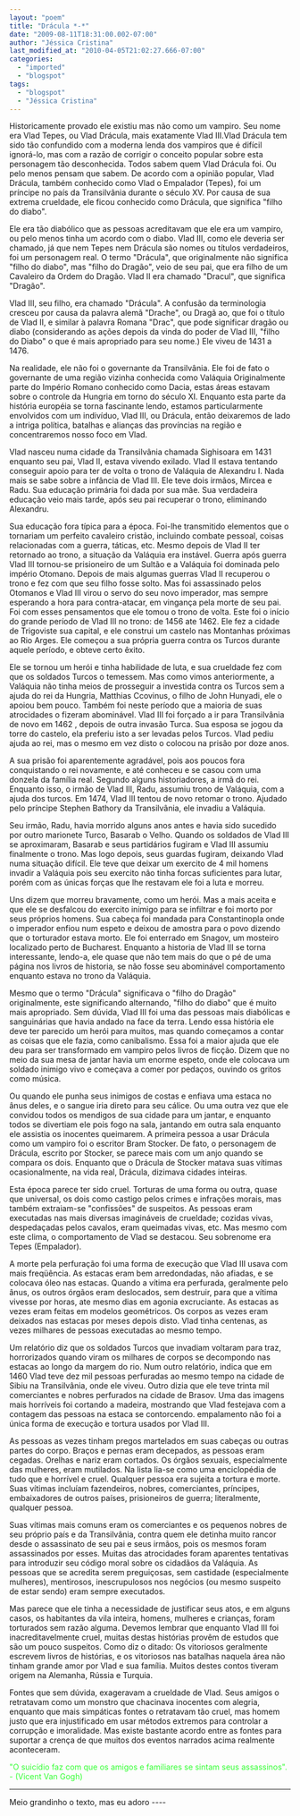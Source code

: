 ```yaml
---
layout: "poem"
title: "Drácula *-*"
date: "2009-08-11T18:31:00.002-07:00"
author: "Jéssica Cristina"
last_modified_at: "2010-04-05T21:02:27.666-07:00"
categories:
  - "imported"
  - "blogspot"
tags:
  - "blogspot"
  - "Jéssica Cristina"
---
```


Historicamente provado ele existiu mas não como um vampiro. Seu nome era Vlad Tepes, ou Vlad Drácula, mais exatamente Vlad III.Vlad Drácula tem sido tão confundido com a moderna lenda dos vampiros que é difícil ignorá-lo, mas com a razão de corrigir o conceito popular sobre esta personagem tão desconhecida. Todos sabem quem Vlad Drácula foi. Ou pelo menos pensam que sabem. De acordo com a opinião popular, Vlad Drácula, também conhecido como Vlad o Empalador (Tepes), foi um príncipe no país da Transilvânia durante o século XV. Por causa de sua extrema crueldade, ele ficou conhecido como Drácula, que significa "filho do diabo". 

Ele era tão diabólico que as pessoas acreditavam que ele era um vampiro, ou pelo menos tinha um acordo com o diabo. Vlad III, como ele deveria ser chamado, já que nem Tepes nem Drácula são nomes ou títulos verdadeiros, foi um personagem real. O termo "Drácula", que originalmente não significa "filho do diabo", mas "filho do Dragão", veio de seu pai, que era filho de um Cavaleiro da Ordem do Dragão. Vlad II era chamado "Dracul", que significa "Dragão". 

Vlad III, seu filho, era chamado "Drácula". A confusão da terminologia cresceu por causa da palavra alemã "Drache", ou Dragã ao, que foi o título de Vlad II, e similar à palavra Romana "Drac", que pode significar dragão ou diabo (considerando as ações depois da vinda do poder de Vlad III, "filho do Diabo" o que é mais apropriado para seu nome.) Ele viveu de 1431 a 1476.

 Na realidade, ele não foi o governante da Transilvânia. Ele foi de fato o governante de uma região vizinha conhecida como Valáquia Originalmente parte do Império Romano conhecido como Dacia, estas áreas estavam sobre o controle da Hungria em torno do século XI. Enquanto esta parte da história européia se torna fascinante lendo, estamos particularmente envolvidos com um indivíduo, Vlad III, ou Drácula, então deixaremos de lado a intriga política, batalhas e alianças das províncias na região e concentraremos nosso foco em Vlad. 

Vlad nasceu numa cidade da Transilvânia chamada Sighisoara em 1431 enquanto seu pai, Vlad II, estava vivendo exilado. Vlad II estava tentando conseguir apoio para ter de volta o trono de Valáquia de Alexandru I. Nada mais se sabe sobre a infância de Vlad III. Ele teve dois irmãos, Mircea e Radu. Sua educação primária foi dada por sua mãe. Sua verdadeira educação veio mais tarde, após seu pai recuperar o trono, eliminando Alexandru. 

Sua educação fora típica para a época. Foi-lhe transmitido elementos que o tornariam um perfeito cavaleiro cristão, incluindo combate pessoal, coisas relacionadas com a guerra, táticas, etc. Mesmo depois de Vlad II ter retornado ao trono, a situação da Valáquia era instável. Guerra após guerra Vlad III tornou-se prisioneiro de um Sultão e a Valáquia foi dominada pelo império Otomano. Depois de mais algumas guerras Vlad II recuperou o trono e fez com que seu filho fosse solto. Mas foi assassinado pelos Otomanos e Vlad III virou o servo do seu novo imperador, mas sempre esperando a hora para contra-atacar, em vingança pela morte de seu pai. Foi com esses pensamentos que ele tomou o trono de volta. Este foi o início do grande período de Vlad III no trono: de 1456 ate 1462. Ele fez a cidade de Trigoviste sua capital, e ele construi um castelo nas Montanhas próximas ao Rio Arges. Ele começou a sua própria guerra contra os Turcos durante aquele período, e obteve certo êxito. 

Ele se tornou um herói e tinha habilidade de luta, e sua crueldade fez com que os soldados Turcos o temessem. Mas como vimos anteriormente, a Valáquia não tinha meios de prosseguir a investida contra os Turcos sem a ajuda do rei da Hungria, Matthias Ccovinus, o filho de John Hunyadi, ele o apoiou bem pouco. Também foi neste período que a maioria de suas atrocidades o fizeram abominável. Vlad III foi forçado a ir para Transilvânia de novo em 1462 , depois de outra invasão Turca. Sua esposa se jogou da torre do castelo, ela preferiu isto a ser levadas pelos Turcos. Vlad pediu ajuda ao rei, mas o mesmo em vez disto o colocou na prisão por doze anos.

 A sua prisão foi aparentemente agradável, pois aos poucos fora conquistando o rei novamente, e até conheceu e se casou com uma donzela da família real. Segundo alguns historiadores, a irmã do rei. Enquanto isso, o irmão de Vlad III, Radu, assumiu trono de Valáquia, com a ajuda dos turcos. Em 1474, Vlad III tentou de novo retomar o trono. Ajudado pelo príncipe Stephen Bathory da Transilvânia, ele invadiu a Valáquia. 

Seu irmão, Radu, havia morrido alguns anos antes e havia sido sucedido por outro marionete Turco, Basarab o Velho. Quando os soldados de Vlad III se aproximaram, Basarab e seus partidários fugiram e Vlad III assumiu finalmente o trono. Mas logo depois, seus guardas fugiram, deixando Vlad numa situação difícil. Ele teve que deixar um exercito de 4 mil homens invadir a Valáquia pois seu exercito não tinha forcas suficientes para lutar, porém com as únicas forças que lhe restavam ele foi a luta e morreu. 

Uns dizem que morreu bravamente, como um herói. Mas a mais aceita e que ele se desfalcou do exercito inimigo para se infiltrar e foi morto por seus próprios homens. Sua cabeça foi mandada para Constantinopla onde o imperador enfiou num espeto e deixou de amostra para o povo dizendo que o torturador estava morto. Ele foi enterrado em Snagov, um mosteiro localizado perto de Bucharest. Enquanto a historia de Vlad III se torna interessante, lendo-a, ele quase que não tem mais do que o pé de uma página nos livros de historia, se não fosse seu abominável comportamento enquanto estava no trono da Valáquia.

 Mesmo que o termo "Drácula" significava o "filho do Dragão" originalmente, este significando alternando, "filho do diabo" que é muito mais apropriado. Sem dúvida, Vlad III foi uma das pessoas mais diabólicas e sanguinárias que havia andado na face da terra. Lendo essa história ele deve ter parecido um herói para muitos, mas quando começamos a contar as coisas que ele fazia, como canibalismo. Essa foi a maior ajuda que ele deu para ser transformado em vampiro pelos livros de ficção. Dizem que no meio da sua mesa de jantar havia um enorme espeto, onde ele colocava um soldado inimigo vivo e começava a comer por pedaços, ouvindo os gritos como música. 

Ou quando ele punha seus inimigos de costas e enfiava uma estaca no ânus deles, e o sangue iria direto para seu cálice. Ou uma outra vez que ele convidou todos os mendigos de sua cidade para um jantar, e enquanto todos se divertiam ele pois fogo na sala, jantando em outra sala enquanto ele assistia os inocentes queimarem. A primeira pessoa a usar Drácula como um vampiro foi o escritor Bram Stocker. De fato, o personagem de Drácula, escrito por Stocker, se parece mais com um anjo quando se compara os dois. Enquanto que o Drácula de Stocker matava suas vítimas ocasionalmente, na vida real, Drácula, dizimava cidades inteiras. 

Esta época parece ter sido cruel. Torturas de uma forma ou outra, quase que universal, os dois como castigo pelos crimes e infrações morais, mas também extraiam-se "confissões" de suspeitos. As pessoas eram executadas nas mais diversas imagináveis de crueldade; cozidas vivas, despedaçadas pelos cavalos, eram queimadas vivas, etc. Mas mesmo com este clima, o comportamento de Vlad se destacou. Seu sobrenome era Tepes (Empalador). 

A morte pela perfuração foi uma forma de execução que Vlad III usava com mais freqüência. As estacas eram bem arredondadas, não afiadas, e se colocava óleo nas estacas. Quando a vítima era perfurada, geralmente pelo ânus, os outros órgãos eram deslocados, sem destruir, para que a vítima vivesse por horas, ate mesmo dias em agonia excruciante. As estacas as vezes eram feitas em modelos geométricos. Os corpos as vezes eram deixados nas estacas por meses depois disto. Vlad tinha centenas, as vezes milhares de pessoas executadas ao mesmo tempo.

 Um relatório diz que os soldados Turcos que invadiam voltaram para traz, horrorizados quando viram os milhares de corpos se decompondo nas estacas ao longo da margem do rio. Num outro relatório, indica que em 1460 Vlad teve dez mil pessoas perfuradas ao mesmo tempo na cidade de Sibiu na Transilvânia, onde ele viveu. Outro dizia que ele teve trinta mil comerciantes e nobres perfurados na cidade de Brasov. Uma das imagens mais horríveis foi cortando a madeira, mostrando que Vlad festejava com a contagem das pessoas na estaca se contorcendo. empalamento não foi a única forma de execução e tortura usados por Vlad III.

 As pessoas as vezes tinham pregos martelados em suas cabeças ou outras partes do corpo. Braços e pernas eram decepados, as pessoas eram cegadas. Orelhas e nariz eram cortados. Os órgãos sexuais, especialmente das mulheres, eram mutilados. Na lista lia-se como uma enciclopédia de tudo que e horrível e cruel. Qualquer pessoa era sujeita a tortura e morte. Suas vítimas incluíam fazendeiros, nobres, comerciantes, príncipes, embaixadores de outros países, prisioneiros de guerra; literalmente, qualquer pessoa.

 Suas vítimas mais comuns eram os comerciantes e os pequenos nobres de seu próprio país e da Transilvânia, contra quem ele detinha muito rancor desde o assassinato de seu pai e seus irmãos, pois os mesmos foram assassinados por esses. Muitas das atrocidades foram aparentes tentativas para introduzir seu código moral sobre os cidadãos da Valáquia. As pessoas que se acredita serem preguiçosas, sem castidade (especialmente mulheres), mentirosos, inescrupulosos nos negócios (ou mesmo suspeito de estar sendo) eram sempre executados. 

Mas parece que ele tinha a necessidade de justificar seus atos, e em alguns casos, os habitantes da vila inteira, homens, mulheres e crianças, foram torturados sem razão alguma. Devemos lembrar que enquanto Vlad III foi inacreditavelmente cruel, muitas destas histórias provêm de estudos que são um pouco suspeitos. Como diz o ditado: Os vitoriosos geralmente escrevem livros de histórias, e os vitoriosos nas batalhas naquela área não tinham grande amor por Vlad e sua família. Muitos destes contos tiveram origem na Alemanha, Rússia e Turquia. 

Fontes que sem dúvida, exageravam a crueldade de Vlad. Seus amigos o retratavam como um monstro que chacinava inocentes com alegria, enquanto que mais simpáticas fontes o retratavam tão cruel, mas homem justo que era injustificado em usar métodos extremos para controlar a corrupção e imoralidade. Mas existe bastante acordo entre as fontes para suportar a crença de que muitos dos eventos narrados acima realmente aconteceram.

<span style="color:#33ff33;">"O suicídio faz com que os amigos e familiares se sintam seus assassinos". - (Vicent Van Gogh)

_______________________

Meio grandinho o texto, mas eu adoro *----*